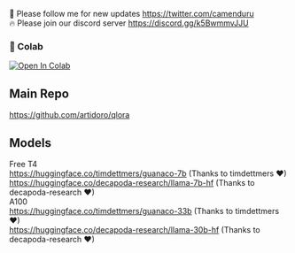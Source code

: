 🐣 Please follow me for new updates https://twitter.com/camenduru <br />
🔥 Please join our discord server https://discord.gg/k5BwmmvJJU

### 🦒 Colab

[![Open In Colab](https://colab.research.google.com/assets/colab-badge.svg)](https://colab.research.google.com/github/camenduru/guanaco-colab/blob/main/guanaco_7b_colab.ipynb)

## Main Repo
https://github.com/artidoro/qlora

## Models
Free T4  <br />
https://huggingface.co/timdettmers/guanaco-7b (Thanks to timdettmers ❤) <br />
https://huggingface.co/decapoda-research/llama-7b-hf  (Thanks to decapoda-research ❤) <br />
A100  <br />
https://huggingface.co/timdettmers/guanaco-33b  (Thanks to timdettmers ❤) <br />
https://huggingface.co/decapoda-research/llama-30b-hf  (Thanks to decapoda-research ❤) <br />
